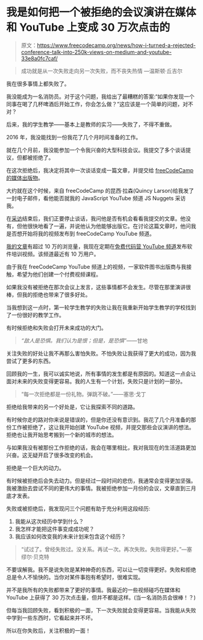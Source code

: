 # 我是如何把一个被拒绝的会议演讲在媒体和 YouTube 上变成 30 万次点击的

> 原文：<https://www.freecodecamp.org/news/how-i-turned-a-rejected-conference-talk-into-250k-views-on-medium-and-youtube-33e8a0fc7caf/>

> 成功就是从一次失败走向另一次失败，而不丧失热情 —温斯顿·丘吉尔

我在很多事情上都失败了。

我没能成为一名消防员。对于这个问题，我给出了最糟糕的答案:“如果你发现一个同事在喝了几杯啤酒后开始工作，你会怎么做？”这应该是一个简单的问题，对不对？

后来，我的学生教学——基本上是教师的实习——失败了，不得不重做。

2016 年，我没能找到一份我花了几个月时间准备的工作。

就在几个月前，我没能参加一个令我兴奋的大型科技会议。我提交了多个谈话提议，但都被拒绝了。

在这次拒绝后，我决定将其中一次谈话变成一篇文章，并提交给 [freeCodeCamp 的媒体出版物](https://medium.freecodecamp.com)。

大约就在这个时候，来自 freeCodeCamp 的昆西·拉森(Quincy Larson)给我发了一封电子邮件，看他能否就我的 JavaScript YouTube 频道 JS Nuggets 采访我。

在[采访](https://youtu.be/OcnTQ0qCuCk)结束后，我们正要停止谈话，我问他是否有机会看看我提交的文章。他没有，但他很快地看了一遍，并说他认为他能够出版它。在讨论这篇文章时，他问我是否想开始将我的视频发布到 freeCodeCamp YouTube 频道。

[我的文章](https://medium.freecodecamp.com/how-i-got-a-second-degree-and-earned-5-developer-certifications-in-just-one-year-while-working-and-2b902ee291ab)有超过 10 万的浏览量，我现在定期在[免费代码营 YouTube 频道](https://www.youtube.com/channel/UC8butISFwT-Wl7EV0hUK0BQ)发布软件培训视频。该频道最近有 10 万用户。

由于我在 freeCodeCamp YouTube 频道上的视频，一家软件图书出版商与我接触，希望为他们创建一个付费视频课程。

如果我没有被拒绝在那次会议上发言，这些事情都不会发生。尽管在那里演讲很棒，但我的拒绝也带来了很多好处。

当我想到这一点时，第一轮学生教学的失败让我在我重新开始学生教学的学校找到了一份很好的教学工作。

有时候拒绝和失败会打开未来成功的大门。

> *“敌人是恐惧。我们认为是恨；但是，是恐惧”*——甘地

关注失败的好处让我不再那么害怕失败。不怕失败让我获得了更大的成功，因为我尝试了更多的东西。

回顾我的一生，我可以诚实地说，所有事情的发生都是有原因的。知道这一点会让面对未来的失败变得更容易。我的人生有一个计划，失败只是计划的一部分。

> “每一次拒绝都是一份礼物。弹跳不破。”——塞思·戈丁

拒绝给我带来的另一个好处是，它让我探索不同的道路。

有时候你走的路对你来说是错误的，但是你还没有意识到。我花了几个月准备的那份工作被拒绝了，这让我开始创建 YouTube 视频，并提交那些会议演讲的想法。拒绝也让我开始思考搬到一个新的城市的想法。

与如果我没有被那份工作拒绝的话，我会在哪里相比，我对我现在的生活道路更加兴奋。这无疑开启了很多改变的机会。

拒绝是一个巨大的动力。

有时候被拒绝后会失去动力。但是经过一段时间的悲伤，我通常会变得更加坚强。我被激励去尝试不同的更伟大的事情。我被拒绝参加一月份的会议，文章直到三月底才发表。

失败或被拒绝后，我发现问三个问题有助于充分利用这段经历:

1.  我能从这次经历中学到什么？
2.  我怎样才能把这件事变成成功呢？
3.  我应该如何改变我的未来计划来包含这个经历？

> “试过了。曾经失败过。没关系。再试一次。再次失败。失败得更好。”—塞缪尔·贝克特

不要误解我。我不是说失败是某种神奇的东西，可以让一切变得更好。失败和拒绝总是令人不愉快的。当你对某件事抱有希望时，很难实现。

并不是我所有的失败都带来了更好的事情。我最近的一些视频碰巧在媒体和 YouTube 上获得了 30 万次点击量，但并不都是这样。(当一名消防员会很棒！？)

但每当我回顾失败，看到积极的一面，下一次失败就会变得更容易。当我能从失败中学到一些东西时，它看起来并不坏。

所以在你失败后，关注积极的一面！
